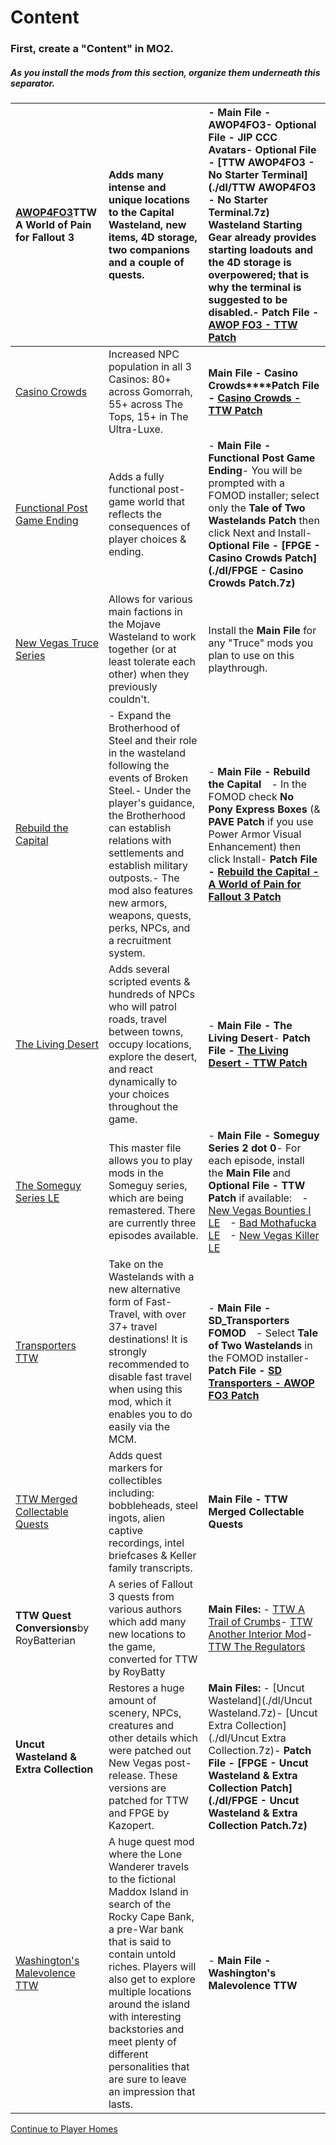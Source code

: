 ﻿# Content
### **First, create a "Content"  in MO2.**
##### **As you install the mods from this section, organize them underneath this separator.**

|[AWOP4FO3](https://www.nexusmods.com/newvegas/mods/66265)TTW A World of Pain for Fallout 3|Adds many intense and unique locations to the Capital Wasteland, new items, 4D storage, two companions and a couple of quests.|- **Main File - AWOP4FO3**- **Optional File - JIP CCC Avatars**- **Optional File - [TTW AWOP4FO3 - No Starter Terminal](./dl/TTW AWOP4FO3 - No Starter Terminal.7z)** Wasteland Starting Gear already provides starting loadouts and the 4D storage is overpowered; that is why the terminal is suggested to be disabled.- **Patch File - [AWOP FO3 - TTW Patch](https://www.nexusmods.com/newvegas/mods/77945)**|
| :- | :- | :- |
|[Casino Crowds](https://www.nexusmods.com/newvegas/mods/71037)|Increased NPC population in all 3 Casinos: 80+ across Gomorrah, 55+ across The Tops, 15+ in The Ultra-Luxe.|**Main File - Casino Crowds****Patch File - [Casino Crowds - TTW Patch](https://www.nexusmods.com/newvegas/mods/77945)**|
|[Functional Post Game Ending](https://www.nexusmods.com/newvegas/mods/66726)|Adds a fully functional post-game world that reflects the consequences of player choices & ending.|- **Main File - Functional Post Game Ending**- You will be prompted with a FOMOD installer; select only the **Tale of Two Wastelands Patch** then click Next and Install- **Optional File - [FPGE - Casino Crowds Patch](./dl/FPGE - Casino Crowds Patch.7z)**|
|[New Vegas Truce Series](https://www.nexusmods.com/newvegas/users/78355343?tab=user+files)|Allows for various main factions in the Mojave Wasteland to work together (or at least tolerate each other) when they previously couldn't.|Install the **Main File** for any "Truce" mods you plan to use on this playthrough.|
|[Rebuild the Capital](https://www.nexusmods.com/newvegas/mods/68030)|- Expand the Brotherhood of Steel and their role in the wasteland following the events of Broken Steel.- Under the player's guidance, the Brotherhood can establish relations with settlements and establish military outposts.- The mod also features new armors, weapons, quests, perks, NPCs, and a recruitment system.|- **Main File - Rebuild the Capital**&emsp;- In the FOMOD check **No Pony Express Boxes** (& **PAVE Patch** if you use Power Armor Visual Enhancement) then click Install- **Patch File - [Rebuild the Capital - A World of Pain for Fallout 3 Patch](https://www.nexusmods.com/newvegas/mods/77945)**|
|[The Living Desert](https://www.nexusmods.com/newvegas/mods/64623)|Adds several scripted events & hundreds of NPCs who will patrol roads, travel between towns, occupy locations, explore the desert, and react dynamically to your choices throughout the game.|- **Main File - The Living Desert**- **Patch File - [The Living Desert - TTW Patch](https://www.nexusmods.com/newvegas/mods/77945)**|
|[The Someguy Series LE](https://www.nexusmods.com/newvegas/mods/48925/)|This master file allows you to play mods in the Someguy series, which are being remastered. There are currently three episodes available.|- **Main File - Someguy Series 2 dot 0**- For each episode, install the **Main File** and **Optional File - TTW Patch** if available:&emsp;- [New Vegas Bounties I LE](https://www.nexusmods.com/newvegas/mods/77108)&emsp;- [Bad Mothafucka LE](https://www.nexusmods.com/newvegas/mods/77229)&emsp;- [New Vegas Killer LE](https://www.nexusmods.com/newvegas/mods/78427)|
|[Transporters TTW](https://www.nexusmods.com/newvegas/mods/77645)|Take on the Wastelands with a new alternative form of Fast-Travel, with over 37+ travel destinations! It is strongly recommended to disable fast travel when using this mod, which it enables you to do easily via the MCM.|- **Main File - SD\_Transporters FOMOD**&emsp;- Select **Tale of Two Wastelands** in the FOMOD installer- **Patch File - [SD Transporters - AWOP FO3 Patch](https://www.nexusmods.com/newvegas/mods/77945)**|
|[TTW Merged Collectable Quests](https://www.nexusmods.com/newvegas/mods/75829)|Adds quest markers for collectibles including: bobbleheads, steel ingots, alien captive recordings, intel briefcases & Keller family transcripts.|**Main File - TTW Merged Collectable Quests**|
|**TTW Quest Conversions**by RoyBatterian|A series of Fallout 3 quests from various authors which add many new locations to the game, converted for TTW by RoyBatty|**Main Files:** - [TTW A Trail of Crumbs](https://www.nexusmods.com/newvegas/mods/66267)- [TTW Another Interior Mod](https://www.nexusmods.com/newvegas/mods/66611)- [TTW The Regulators](https://www.nexusmods.com/newvegas/mods/66266)|
|**Uncut Wasteland & Extra Collection**|Restores a huge amount of scenery, NPCs, creatures and other details which were patched out New Vegas post-release. These versions are patched for TTW and FPGE by Kazopert.|**Main Files:** - [Uncut Wasteland](./dl/Uncut Wasteland.7z)- [Uncut Extra Collection](./dl/Uncut Extra Collection.7z)- **Patch File - [FPGE - Uncut Wasteland & Extra Collection Patch](./dl/FPGE - Uncut Wasteland & Extra Collection Patch.7z)**|
|[Washington's Malevolence TTW](https://www.nexusmods.com/newvegas/mods/75027)|A huge quest mod where the Lone Wanderer travels to the fictional Maddox Island in search of the Rocky Cape Bank, a pre-War bank that is said to contain untold riches. Players will also get to explore multiple locations around the island with interesting backstories and meet plenty of different personalities that are sure to leave an impression that lasts.|- **Main File - Washington's Malevolence TTW**|
[Continue to Player Homes ](./homes.html)

